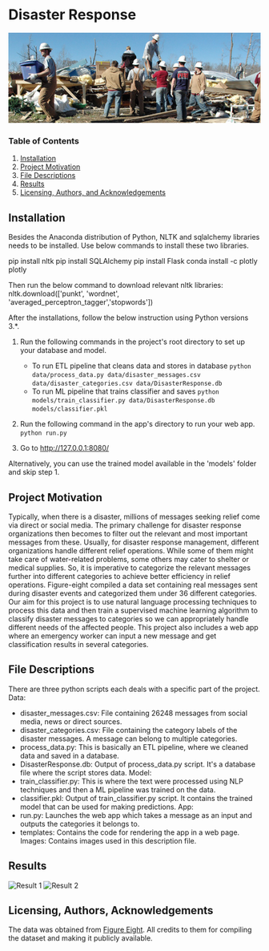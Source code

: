 # Disaster Response
![alt text](https://raw.githubusercontent.com/samardolui/DisasterResponse/master/images/cover_image.jpg)
### Table of Contents

1. [Installation](#installation)
2. [Project Motivation](#motivation)
3. [File Descriptions](#files)
4. [Results](#results)
5. [Licensing, Authors, and Acknowledgements](#licensing)

## Installation <a name="installation"></a>

Besides the Anaconda distribution of Python, NLTK and sqlalchemy libraries needs to be installed.
Use below commands to install these two libraries.

pip install nltk
pip install SQLAlchemy
pip install Flask
conda install -c plotly plotly 

Then run the below command to download relevant nltk libraries:
nltk.download(['punkt', 'wordnet', 'averaged_perceptron_tagger','stopwords'])

After the installations, follow the below instruction using Python versions 3.*.

1. Run the following commands in the project's root directory to set up your database and model.

    - To run ETL pipeline that cleans data and stores in database
        `python data/process_data.py data/disaster_messages.csv data/disaster_categories.csv data/DisasterResponse.db`
    - To run ML pipeline that trains classifier and saves
        `python models/train_classifier.py data/DisasterResponse.db models/classifier.pkl`

2. Run the following command in the app's directory to run your web app.
    `python run.py`

3. Go to http://127.0.0.1:8080/

Alternatively, you can use the trained model available in the 'models' folder and skip step 1.

## Project Motivation<a name="motivation"></a>

Typically, when there is a disaster, millions of messages seeking relief come via direct or social media. The primary challenge for disaster response organizations then becomes to filter out the relevant and most important messages from these. Usually, for disaster response management, different organizations handle different relief operations. While some of them might take care of water-related problems, some others may cater to shelter or medical supplies. So, it is imperative to categorize the relevant messages further into different categories to achieve better efficiency in relief operations. Figure-eight compiled a data set containing real messages sent during disaster events and categorized them under 36 different categories. Our aim for this project is to use natural language processing techniques to process this data and then train a supervised machine learning algorithm to classify disaster messages to categories so we can appropriately handle different needs of the affected people. This project also includes a web app where an emergency worker can input a new message and get classification results in several categories.

## File Descriptions <a name="files"></a>
There are three python scripts each deals with a specific part of the project.
Data:
* disaster_messages.csv: File containing 26248 messages from social media, news or direct sources.  
* disaster_categories.csv: File containing the category labels of the disaster messages. A message can belong to multiple categories.
* process_data.py: This is basically an ETL pipeline, where we cleaned data and saved in a database.
* DisasterResponse.db: Output of process_data.py script. It's a database file where the script stores data.
Model:
* train_classifier.py: This is where the text were processed using NLP techniques and then a ML pipeline was trained on the data.
* classifier.pkl: Output of train_classifier.py script. It contains the trained model that can be used for making predictions.
App:
* run.py: Launches the web app which takes a message as an input and outputs the categories it belongs to.
* templates: Contains the code for rendering the app in a web page.
Images: Contains images used in this description file.

## Results<a name="results"></a>
![Result 1](https://raw.githubusercontent.com/samardolui/DisasterResponse/master/images/dis_res1.jpg)
![Result 2](https://raw.githubusercontent.com/samardolui/DisasterResponse/master/images/dis_res2.jpg)

## Licensing, Authors, Acknowledgements<a name="licensing"></a>

The data was obtained from  [Figure Eight](https://www.figure-eight.com/dataset/combined-disaster-response-data/). All credits to them for compiling the dataset and making it publicly available.

